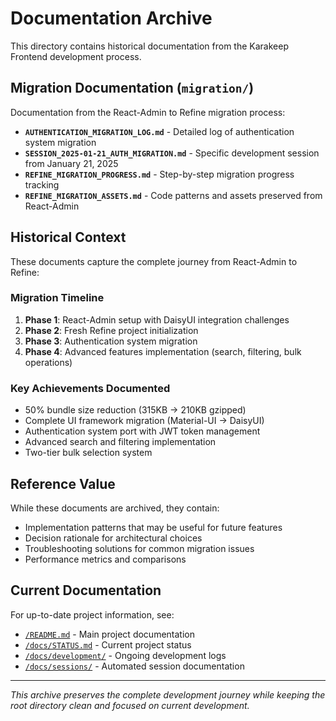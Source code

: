 # Documentation Archive

This directory contains historical documentation from the Karakeep Frontend development process.

## Migration Documentation (`migration/`)

Documentation from the React-Admin to Refine migration process:

- **`AUTHENTICATION_MIGRATION_LOG.md`** - Detailed log of authentication system migration
- **`SESSION_2025-01-21_AUTH_MIGRATION.md`** - Specific development session from January 21, 2025
- **`REFINE_MIGRATION_PROGRESS.md`** - Step-by-step migration progress tracking
- **`REFINE_MIGRATION_ASSETS.md`** - Code patterns and assets preserved from React-Admin

## Historical Context

These documents capture the complete journey from React-Admin to Refine:

### Migration Timeline
1. **Phase 1**: React-Admin setup with DaisyUI integration challenges
2. **Phase 2**: Fresh Refine project initialization
3. **Phase 3**: Authentication system migration
4. **Phase 4**: Advanced features implementation (search, filtering, bulk operations)

### Key Achievements Documented
- 50% bundle size reduction (315KB → 210KB gzipped)
- Complete UI framework migration (Material-UI → DaisyUI)
- Authentication system port with JWT token management
- Advanced search and filtering implementation
- Two-tier bulk selection system

## Reference Value

While these documents are archived, they contain:
- Implementation patterns that may be useful for future features
- Decision rationale for architectural choices
- Troubleshooting solutions for common migration issues
- Performance metrics and comparisons

## Current Documentation

For up-to-date project information, see:
- [`/README.md`](../../README.md) - Main project documentation
- [`/docs/STATUS.md`](../STATUS.md) - Current project status
- [`/docs/development/`](../development/) - Ongoing development logs
- [`/docs/sessions/`](../sessions/) - Automated session documentation

---

*This archive preserves the complete development journey while keeping the root directory clean and focused on current development.*